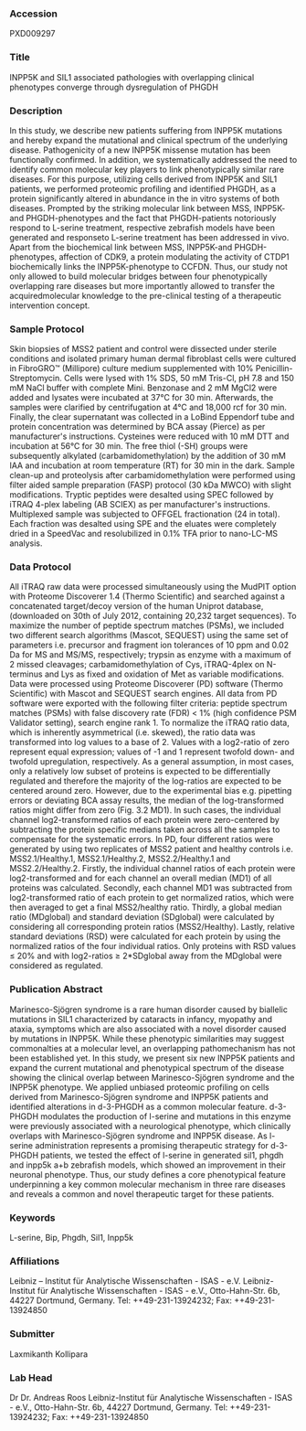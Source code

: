 ### Accession
PXD009297

### Title
INPP5K and SIL1 associated pathologies with overlapping clinical phenotypes converge through dysregulation of PHGDH

### Description
In this study, we describe new patients suffering from INPP5K mutations and hereby expand the mutational and clinical spectrum of the underlying disease. Pathogenicity of a new INPP5K missense mutation has been functionally confirmed. In addition, we systematically addressed the need to identify common molecular key players to link phenotypically similar rare diseases. For this purpose, utilizing cells derived from INPP5K and SIL1 patients, we performed proteomic profiling and identified PHGDH, as a protein significantly altered in abundance in the in vitro systems of both diseases. Prompted by the striking molecular link between MSS, INPP5K- and PHGDH-phenotypes and the fact that PHGDH-patients notoriously respond to L-serine treatment, respective zebrafish models have been generated and responseto L-serine treatment has been addressed in vivo. Apart from the biochemical link between MSS, INPP5K-and PHGDH-phenotypes, affection of CDK9, a protein modulating the activity of CTDP1 biochemically links the INPP5K-phenotype to CCFDN. Thus, our study not only allowed to build molecular bridges between four phenotypically overlapping rare diseases but more importantly allowed to transfer the acquiredmolecular knowledge to the pre-clinical testing of a therapeutic intervention concept.

### Sample Protocol
Skin biopsies of MSS2 patient and control were dissected under sterile conditions and isolated primary human dermal fibroblast cells were cultured in FibroGRO™ (Millipore) culture medium supplemented with 10% Penicillin-Streptomycin. Cells were lysed with 1% SDS, 50 mM Tris-Cl, pH 7.8 and 150 mM NaCl buffer with complete Mini. Benzonase and 2 mM MgCl2 were added and lysates were incubated at 37°C for 30 min. Afterwards, the samples were clarified by centrifugation at 4°C and 18,000 rcf for 30 min. Finally, the clear supernatant was collected in a LoBind Eppendorf tube and protein concentration was determined by BCA assay (Pierce) as per manufacturer's instructions. Cysteines were reduced with 10 mM DTT and incubation at 56°C for 30 min. The free thiol (-SH) groups were subsequently alkylated (carbamidomethylation) by the addition of 30 mM IAA and incubation at room temperature (RT) for 30 min in the dark. Sample clean-up and proteolysis after carbamidomethylation were performed using filter aided sample preparation (FASP) protocol (30 kDa MWCO) with slight modifications. Tryptic peptides were desalted using SPEC followed by iTRAQ 4-plex labeling (AB SCIEX) as per manufacturer's instructions. Multiplexed sample was subjected to OFFGEL fractionation (24 in total). Each fraction was desalted using SPE and the eluates were completely dried in a SpeedVac and resolubilized in 0.1% TFA prior to nano-LC-MS analysis.

### Data Protocol
All iTRAQ raw data were processed simultaneously using the MudPIT option with Proteome Discoverer 1.4 (Thermo Scientific) and searched against a concatenated target/decoy version of the human Uniprot database, (downloaded on 30th of July 2012, containing 20,232 target sequences). To maximize the number of peptide spectrum matches (PSMs), we included two different search algorithms (Mascot, SEQUEST) using the same set of parameters i.e. precursor and fragment ion tolerances of 10 ppm and 0.02 Da for MS and MS/MS, respectively; trypsin as enzyme with a maximum of 2 missed cleavages; carbamidomethylation of Cys, iTRAQ-4plex on N-terminus and Lys as fixed and oxidation of Met as variable modifications. Data were processed using Proteome Discoverer (PD) software (Thermo Scientific) with Mascot and SEQUEST search engines. All data from PD software were exported with the following filter criteria: peptide spectrum matches (PSMs) with false discovery rate (FDR) < 1% (high confidence PSM Validator setting), search engine rank 1. To normalize the iTRAQ ratio data, which is inherently asymmetrical (i.e. skewed), the ratio data was transformed into log values to a base of 2. Values with a log2-ratio of zero represent equal expression; values of -1 and 1 represent twofold down- and twofold upregulation, respectively. As a general assumption, in most cases, only a relatively low subset of proteins is expected to be differentially regulated and therefore the majority of the log-ratios are expected to be centered around zero. However, due to the experimental bias e.g. pipetting errors or deviating BCA assay results, the median of the log-transformed ratios might differ from zero (Fig. 3.2 MD1). In such cases, the individual channel log2-transformed ratios of each protein were zero-centered by subtracting the protein specific medians taken across all the samples to compensate for the systematic errors. In PD, four different ratios were generated by using two replicates of MSS2 patient and healthy controls i.e. MSS2.1/Healthy.1, MSS2.1/Healthy.2, MSS2.2/Healthy.1 and MSS2.2/Healthy.2. Firstly, the individual channel ratios of each protein were log2-transformed and for each channel an overall median (MD1) of all proteins was calculated. Secondly, each channel MD1 was subtracted from log2-transformed ratio of each protein to get normalized ratios, which were then averaged to get a final MSS2/healthy ratio. Thirdly, a global median ratio (MDglobal) and standard deviation (SDglobal) were calculated by considering all corresponding protein ratios (MSS2/Healthy). Lastly, relative standard deviations (RSD) were calculated for each protein by using the normalized ratios of the four individual ratios. Only proteins with RSD values ≤ 20% and with log2-ratios ≥ 2*SDglobal away from the MDglobal were considered as regulated.

### Publication Abstract
Marinesco-Sj&#xf6;gren syndrome is a rare human disorder caused by biallelic mutations in SIL1 characterized by cataracts in infancy, myopathy and ataxia, symptoms which are also associated with a novel disorder caused by mutations in INPP5K. While these phenotypic similarities may suggest commonalties at a molecular level, an overlapping pathomechanism has not been established yet. In this study, we present six new INPP5K patients and expand the current mutational and phenotypical spectrum of the disease showing the clinical overlap between Marinesco-Sj&#xf6;gren syndrome and the INPP5K phenotype. We applied unbiased proteomic profiling on cells derived from Marinesco-Sj&#xf6;gren syndrome and INPP5K patients and identified alterations in d-3-PHGDH as a common molecular feature. d-3-PHGDH modulates the production of l-serine and mutations in this enzyme were previously associated with a neurological phenotype, which clinically overlaps with Marinesco-Sj&#xf6;gren syndrome and INPP5K disease. As l-serine administration represents a promising therapeutic strategy for d-3-PHGDH patients, we tested the effect of l-serine in generated sil1, phgdh and inpp5k a+b zebrafish models, which showed an improvement in their neuronal phenotype. Thus, our study defines a core phenotypical feature underpinning a key common molecular mechanism in three rare diseases and reveals a common and novel therapeutic target for these patients.

### Keywords
L-serine, Bip, Phgdh, Sil1, Inpp5k

### Affiliations
Leibniz – Institut für Analytische Wissenschaften - ISAS - e.V.
Leibniz-Institut für Analytische Wissenschaften - ISAS - e.V., Otto-Hahn-Str. 6b, 44227 Dortmund, Germany.  Tel: ++49-231-13924232; Fax: ++49-231-13924850

### Submitter
Laxmikanth Kollipara

### Lab Head
Dr Dr. Andreas Roos
Leibniz-Institut für Analytische Wissenschaften - ISAS - e.V., Otto-Hahn-Str. 6b, 44227 Dortmund, Germany.  Tel: ++49-231-13924232; Fax: ++49-231-13924850



